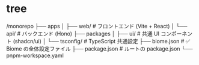 # tree

/monorepo
├── apps
│ ├── web/ # フロントエンド (Vite + React)
│ └── api/ # バックエンド (Hono)
├── packages
│ ├── ui/ # 共通 UI コンポーネント (shadcn/ui)
│ └── tsconfig/ # TypeScript 共通設定
├── biome.json # ✅ Biome の全体設定ファイル
├── package.json # ルートの package.json
└── pnpm-workspace.yaml
